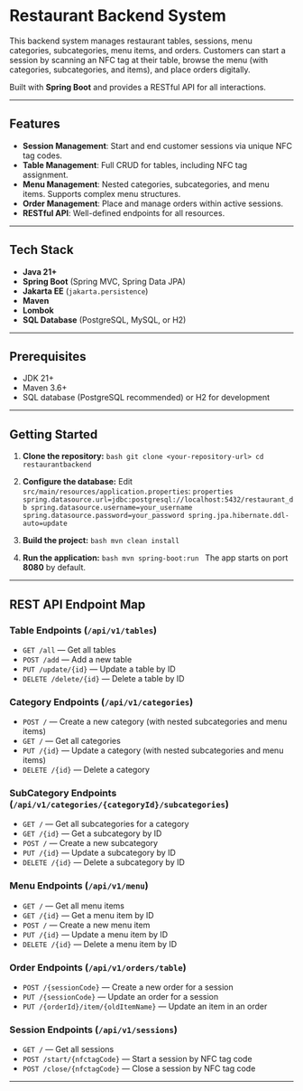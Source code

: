 # Restaurant Backend System

This backend system manages restaurant tables, sessions, menu categories, subcategories, menu items, and orders. Customers can start a session by scanning an NFC tag at their table, browse the menu (with categories, subcategories, and items), and place orders digitally.

Built with **Spring Boot** and provides a RESTful API for all interactions.

---

## Features

- **Session Management**: Start and end customer sessions via unique NFC tag codes.
- **Table Management**: Full CRUD for tables, including NFC tag assignment.
- **Menu Management**: Nested categories, subcategories, and menu items. Supports complex menu structures.
- **Order Management**: Place and manage orders within active sessions.
- **RESTful API**: Well-defined endpoints for all resources.

---

## Tech Stack

- **Java 21+**
- **Spring Boot** (Spring MVC, Spring Data JPA)
- **Jakarta EE** (`jakarta.persistence`)
- **Maven**
- **Lombok**
- **SQL Database** (PostgreSQL, MySQL, or H2)

---

## Prerequisites

- JDK 21+
- Maven 3.6+
- SQL database (PostgreSQL recommended) or H2 for development

---

## Getting Started

1. **Clone the repository:**
        ```bash
        git clone <your-repository-url>
        cd restaurantbackend
        ```

2. **Configure the database:**
        Edit `src/main/resources/application.properties`:
        ```properties
        spring.datasource.url=jdbc:postgresql://localhost:5432/restaurant_db
        spring.datasource.username=your_username
        spring.datasource.password=your_password
        spring.jpa.hibernate.ddl-auto=update
        ```

3. **Build the project:**
        ```bash
        mvn clean install
        ```

4. **Run the application:**
        ```bash
        mvn spring-boot:run
        ```
        The app starts on port **8080** by default.

---

## REST API Endpoint Map

### Table Endpoints (`/api/v1/tables`)
- `GET /all` — Get all tables
- `POST /add` — Add a new table
- `PUT /update/{id}` — Update a table by ID
- `DELETE /delete/{id}` — Delete a table by ID

### Category Endpoints (`/api/v1/categories`)
- `POST /` — Create a new category (with nested subcategories and menu items)
- `GET /` — Get all categories
- `PUT /{id}` — Update a category (with nested subcategories and menu items)
- `DELETE /{id}` — Delete a category

### SubCategory Endpoints (`/api/v1/categories/{categoryId}/subcategories`)
- `GET /` — Get all subcategories for a category
- `GET /{id}` — Get a subcategory by ID
- `POST /` — Create a new subcategory
- `PUT /{id}` — Update a subcategory by ID
- `DELETE /{id}` — Delete a subcategory by ID

### Menu Endpoints (`/api/v1/menu`)
- `GET /` — Get all menu items
- `GET /{id}` — Get a menu item by ID
- `POST /` — Create a new menu item
- `PUT /{id}` — Update a menu item by ID
- `DELETE /{id}` — Delete a menu item by ID

### Order Endpoints (`/api/v1/orders/table`)
- `POST /{sessionCode}` — Create a new order for a session
- `PUT /{sessionCode}` — Update an order for a session
- `PUT /{orderId}/item/{oldItemName}` — Update an item in an order

### Session Endpoints (`/api/v1/sessions`)
- `GET /` — Get all sessions
- `POST /start/{nfctagCode}` — Start a session by NFC tag code
- `POST /close/{nfctagCode}` — Close a session by NFC tag code

---
